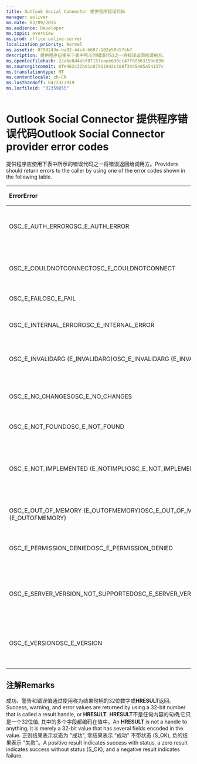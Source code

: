 ```yaml
---
title: Outlook Social Connector 提供程序错误代码
manager: soliver
ms.date: 03/09/2015
ms.audience: Developer
ms.topic: overview
ms.prod: office-online-server
localization_priority: Normal
ms.assetid: 0799243e-ba92-44c4-b687-182e50b57cb7
description: 提供程序应使用下表中所示的错误代码之一将错误返回给调用方。
ms.openlocfilehash: 22a6e8d4ebf87157eaee630cc47f9f363150e839
ms.sourcegitcommit: 8fe462c32b91c87911942c188f3445e85a54137c
ms.translationtype: MT
ms.contentlocale: zh-CN
ms.lasthandoff: 04/23/2019
ms.locfileid: "32359855"
---
```

# <a name="outlook-social-connector-provider-error-codes"></a><span data-ttu-id="e52d9-103">Outlook Social Connector 提供程序错误代码</span><span class="sxs-lookup"><span data-stu-id="e52d9-103">Outlook Social Connector provider error codes</span></span>

<span data-ttu-id="e52d9-104">提供程序应使用下表中所示的错误代码之一将错误返回给调用方。</span><span class="sxs-lookup"><span data-stu-id="e52d9-104">Providers should return errors to the caller by using one of the error codes shown in the following table.</span></span> 
  
|<span data-ttu-id="e52d9-105">**Error**</span><span class="sxs-lookup"><span data-stu-id="e52d9-105">**Error**</span></span>|<span data-ttu-id="e52d9-106">**错误代码 (十六进制)**</span><span class="sxs-lookup"><span data-stu-id="e52d9-106">**Error code (hexadecimal)**</span></span>|<span data-ttu-id="e52d9-107">**Description**</span><span class="sxs-lookup"><span data-stu-id="e52d9-107">**Description**</span></span>|
|:-----|:-----|:-----|
|<span data-ttu-id="e52d9-108">OSC_E_AUTH_ERROR</span><span class="sxs-lookup"><span data-stu-id="e52d9-108">OSC_E_AUTH_ERROR</span></span>  <br/> |<span data-ttu-id="e52d9-109">0x80041404</span><span class="sxs-lookup"><span data-stu-id="e52d9-109">0x80041404</span></span>  <br/> |<span data-ttu-id="e52d9-110">社交网络网站的网络上的身份验证失败。</span><span class="sxs-lookup"><span data-stu-id="e52d9-110">Authentication failed on the network of the social network site.</span></span>  <br/> |
|<span data-ttu-id="e52d9-111">OSC_E_COULDNOTCONNECT</span><span class="sxs-lookup"><span data-stu-id="e52d9-111">OSC_E_COULDNOTCONNECT</span></span>  <br/> |<span data-ttu-id="e52d9-112">0x80041402</span><span class="sxs-lookup"><span data-stu-id="e52d9-112">0x80041402</span></span>  <br/> |<span data-ttu-id="e52d9-113">没有可用于连接到社交网络网站的连接。</span><span class="sxs-lookup"><span data-stu-id="e52d9-113">No connection is available to connect to the social network site.</span></span>  <br/> |
|<span data-ttu-id="e52d9-114">OSC_E_FAIL</span><span class="sxs-lookup"><span data-stu-id="e52d9-114">OSC_E_FAIL</span></span>  <br/> |<span data-ttu-id="e52d9-115">0x80004005</span><span class="sxs-lookup"><span data-stu-id="e52d9-115">0x80004005</span></span>  <br/> |<span data-ttu-id="e52d9-116">常规失败错误。</span><span class="sxs-lookup"><span data-stu-id="e52d9-116">General failure error.</span></span>  <br/> |
|<span data-ttu-id="e52d9-117">OSC_E_INTERNAL_ERROR</span><span class="sxs-lookup"><span data-stu-id="e52d9-117">OSC_E_INTERNAL_ERROR</span></span>  <br/> |<span data-ttu-id="e52d9-118">0x80041400</span><span class="sxs-lookup"><span data-stu-id="e52d9-118">0x80041400</span></span>  <br/> |<span data-ttu-id="e52d9-119">由于操作无效而发生内部错误。</span><span class="sxs-lookup"><span data-stu-id="e52d9-119">An internal error occurred because of an invalid operation.</span></span>  <br/> |
|<span data-ttu-id="e52d9-120">OSC_E_INVALIDARG (E_INVALIDARG)</span><span class="sxs-lookup"><span data-stu-id="e52d9-120">OSC_E_INVALIDARG (E_INVALIDARG)</span></span>  <br/> |<span data-ttu-id="e52d9-121">0x80070057</span><span class="sxs-lookup"><span data-stu-id="e52d9-121">0x80070057</span></span>  <br/> |<span data-ttu-id="e52d9-122">传递给函数的参数无效。</span><span class="sxs-lookup"><span data-stu-id="e52d9-122">An invalid argument was passed to a function.</span></span>  <br/> |
|<span data-ttu-id="e52d9-123">OSC_E_NO_CHANGES</span><span class="sxs-lookup"><span data-stu-id="e52d9-123">OSC_E_NO_CHANGES</span></span>  <br/> |<span data-ttu-id="e52d9-124">0x80041406</span><span class="sxs-lookup"><span data-stu-id="e52d9-124">0x80041406</span></span>  <br/> |<span data-ttu-id="e52d9-125">自上次同步以来未发生任何更改。</span><span class="sxs-lookup"><span data-stu-id="e52d9-125">No changes have occurred since the last synchronization.</span></span>  <br/> |
|<span data-ttu-id="e52d9-126">OSC_E_NOT_FOUND</span><span class="sxs-lookup"><span data-stu-id="e52d9-126">OSC_E_NOT_FOUND</span></span>  <br/> |<span data-ttu-id="e52d9-127">0x80041405</span><span class="sxs-lookup"><span data-stu-id="e52d9-127">0x80041405</span></span>  <br/> |<span data-ttu-id="e52d9-128">找不到资源。</span><span class="sxs-lookup"><span data-stu-id="e52d9-128">A resource cannot be found.</span></span>  <br/> |
|<span data-ttu-id="e52d9-129">OSC_E_NOT_IMPLEMENTED (E_NOTIMPL)</span><span class="sxs-lookup"><span data-stu-id="e52d9-129">OSC_E_NOT_IMPLEMENTED (E_NOTIMPL)</span></span>  <br/> |<span data-ttu-id="e52d9-130">0x80004001</span><span class="sxs-lookup"><span data-stu-id="e52d9-130">0x80004001</span></span>  <br/> |<span data-ttu-id="e52d9-131">对社交网络网站的请求是有效的, 但尚未由社交网络网站实现。</span><span class="sxs-lookup"><span data-stu-id="e52d9-131">The request to the social network site is valid but has not been implemented by the social network site.</span></span>  <br/> |
|<span data-ttu-id="e52d9-132">OSC_E_OUT_OF_MEMORY (E_OUTOFMEMORY)</span><span class="sxs-lookup"><span data-stu-id="e52d9-132">OSC_E_OUT_OF_MEMORY (E_OUTOFMEMORY)</span></span>  <br/> |<span data-ttu-id="e52d9-133">0x8007000E</span><span class="sxs-lookup"><span data-stu-id="e52d9-133">0x8007000E</span></span>  <br/> |<span data-ttu-id="e52d9-134">发生内存不足错误。</span><span class="sxs-lookup"><span data-stu-id="e52d9-134">An out-of-memory error occurred.</span></span>  <br/> |
|<span data-ttu-id="e52d9-135">OSC_E_PERMISSION_DENIED</span><span class="sxs-lookup"><span data-stu-id="e52d9-135">OSC_E_PERMISSION_DENIED</span></span>  <br/> |<span data-ttu-id="e52d9-136">0x80041403</span><span class="sxs-lookup"><span data-stu-id="e52d9-136">0x80041403</span></span>  <br/> |<span data-ttu-id="e52d9-137">对资源的 .osc 提供程序拒绝的权限。</span><span class="sxs-lookup"><span data-stu-id="e52d9-137">The OSC provider denied permission for the resource.</span></span>  <br/> |
|<span data-ttu-id="e52d9-138">OSC_E_SERVER_VERSION_NOT_SUPPORTED</span><span class="sxs-lookup"><span data-stu-id="e52d9-138">OSC_E_SERVER_VERSION_NOT_SUPPORTED</span></span>  <br/> |<span data-ttu-id="e52d9-139">0x80041406</span><span class="sxs-lookup"><span data-stu-id="e52d9-139">0x80041406</span></span>  <br/> |<span data-ttu-id="e52d9-140">不支持用于配置社交网络帐户的服务器版本。</span><span class="sxs-lookup"><span data-stu-id="e52d9-140">The version of the server to configure the social network account is not supported.</span></span>  <br/> |
|<span data-ttu-id="e52d9-141">OSC_E_VERSION</span><span class="sxs-lookup"><span data-stu-id="e52d9-141">OSC_E_VERSION</span></span>  <br/> |<span data-ttu-id="e52d9-142">0x80041401</span><span class="sxs-lookup"><span data-stu-id="e52d9-142">0x80041401</span></span>  <br/> |<span data-ttu-id="e52d9-143">提供程序不支持此版本的 .osc 提供程序扩展性。</span><span class="sxs-lookup"><span data-stu-id="e52d9-143">The provider does not support this version of OSC provider extensibility.</span></span>  <br/> |
   
## <a name="remarks"></a><span data-ttu-id="e52d9-144">注解</span><span class="sxs-lookup"><span data-stu-id="e52d9-144">Remarks</span></span>

<span data-ttu-id="e52d9-145">成功、警告和错误值通过使用称为结果句柄的32位数字或**HRESULT**返回。</span><span class="sxs-lookup"><span data-stu-id="e52d9-145">Success, warning, and error values are returned by using a 32-bit number that is called a result handle, or **HRESULT**.</span></span> <span data-ttu-id="e52d9-146">**HRESULT**不是任何内容的句柄;它只是一个32位值, 其中的多个字段都编码在值中。</span><span class="sxs-lookup"><span data-stu-id="e52d9-146">An **HRESULT** is not a handle to anything; it is merely a 32-bit value that has several fields encoded in the value.</span></span> <span data-ttu-id="e52d9-147">正则结果表示状态为 "成功", 零结果表示 "成功" 不带状态 (S_OK), 负的结果表示 "失败"。</span><span class="sxs-lookup"><span data-stu-id="e52d9-147">A positive result indicates success with status, a zero result indicates success without status (S_OK), and a negative result indicates failure.</span></span> 
  

